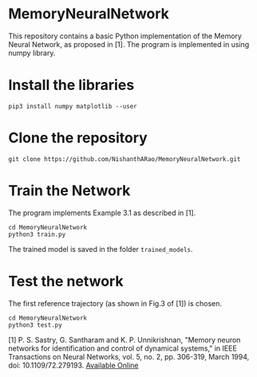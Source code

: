 # MemoryNeuralNetwork
This repository contains a basic Python implementation of the Memory Neural Network, as proposed in [1]. The program is implemented in using numpy library.

# Install the libraries
```
pip3 install numpy matplotlib --user
```
# Clone the repository
```
git clone https://github.com/NishanthARao/MemoryNeuralNetwork.git
```
# Train the Network
The program implements Example 3.1 as described in [1].
```
cd MemoryNeuralNetwork
python3 train.py
```
The trained model is saved in the folder `trained_models`.
# Test the network
The first reference trajectory (as shown in Fig.3 of [1]) is chosen.
```
cd MemoryNeuralNetwork
python3 test.py
```

[1] P. S. Sastry, G. Santharam and K. P. Unnikrishnan, "Memory neuron networks for identification and control of dynamical systems," in IEEE Transactions on Neural Networks, vol. 5, no. 2, pp. 306-319, March 1994, doi: 10.1109/72.279193. [Available Online](https://ieeexplore.ieee.org/abstract/document/279193)
